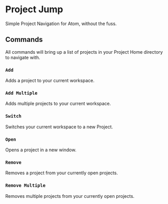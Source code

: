 # Project Jump

Simple Project Navigation for Atom, without the fuss.

## Commands

All commands will bring up a list of projects in your Project Home directory to
navigate with.

### `Add`

Adds a project to your current workspace.

### `Add Multiple`

Adds multiple projects to your current workspace.

### `Switch`

Switches your current workspace to a new Project.

### `Open`

Opens a project in a new window.

### `Remove`

Removes a project from your currently open projects.

### `Remove Multiple`

Removes multiple projects from your currently open projects.
